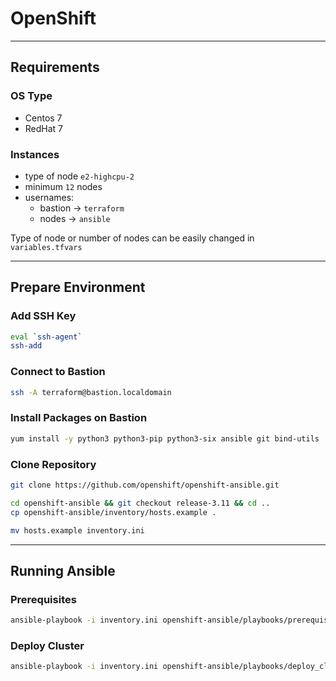 # OpenShift

---

## Requirements

### OS Type

- Centos 7
- RedHat 7

### Instances

- type of node `e2-highcpu-2`
- minimum `12` nodes
- usernames:
    - bastion -> `terraform`
    - nodes -> `ansible`

Type of node or number of nodes can be easily changed in `variables.tfvars`

---

## Prepare Environment

### Add SSH Key

```bash
eval `ssh-agent`
ssh-add
```

### Connect to Bastion

```bash
ssh -A terraform@bastion.localdomain
```

### Install Packages on Bastion

```bash
yum install -y python3 python3-pip python3-six ansible git bind-utils
```

### Clone Repository

```bash
git clone https://github.com/openshift/openshift-ansible.git

cd openshift-ansible && git checkout release-3.11 && cd ..
cp openshift-ansible/inventory/hosts.example .

mv hosts.example inventory.ini
```

---

## Running Ansible

### Prerequisites

```bash
ansible-playbook -i inventory.ini openshift-ansible/playbooks/prerequisites.yml
```

### Deploy Cluster

```bash
ansible-playbook -i inventory.ini openshift-ansible/playbooks/deploy_cluster.yml
```